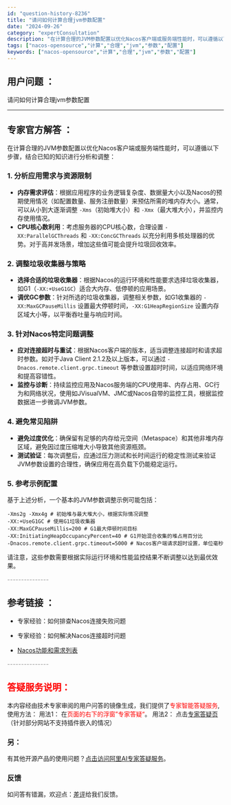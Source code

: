 ```yaml
---
id: "question-history-8236"
title: "请问如何计算合理jvm参数配置"
date: "2024-09-26"
category: "expertConsultation"
description: "在计算合理的JVM参数配置以优化Nacos客户端或服务端性能时，可以遵循以下步骤，结合已知的知识进行分析和调整：### 1. 分析应用需求与资源限制- **内存需求评估**：根据应用程序的业务逻辑复杂度、数据量大小以及Nacos的预期使用情况（如配置数量、服务注册数量）来预估所需的堆内存大小。通常，"
tags: ["nacos-opensource","计算","合理","jvm","参数","配置"]
keywords: ["nacos-opensource","计算","合理","jvm","参数","配置"]
---
```


## 用户问题 ： 
 请问如何计算合理jvm参数配置  

---------------
## 专家官方解答 ：

在计算合理的JVM参数配置以优化Nacos客户端或服务端性能时，可以遵循以下步骤，结合已知的知识进行分析和调整：

### 1. 分析应用需求与资源限制
- **内存需求评估**：根据应用程序的业务逻辑复杂度、数据量大小以及Nacos的预期使用情况（如配置数量、服务注册数量）来预估所需的堆内存大小。通常，可以从小到大逐渐调整 `-Xms`（初始堆大小）和 `-Xmx`（最大堆大小），并监控内存使用情况。
- **CPU核心数利用**：考虑服务器的CPU核心数，合理设置 `-XX:ParallelGCThreads` 和 `-XX:ConcGCThreads` 以充分利用多核处理器的优势。对于高并发场景，增加这些值可能会提升垃圾回收效率。

### 2. 调整垃圾收集器与策略
- **选择合适的垃圾收集器**：根据Nacos的运行环境和性能要求选择垃圾收集器，如G1（`-XX:+UseG1GC`）适合大内存、低停顿的应用场景。
- **调优GC参数**：针对所选的垃圾收集器，调整相关参数，如G1收集器的 `-XX:MaxGCPauseMillis` 设置最大停顿时间，`-XX:G1HeapRegionSize` 设置内存区域大小等，以平衡吞吐量与响应时间。

### 3. 针对Nacos特定问题调整
- **应对连接超时与重试**：根据Nacos客户端的版本，适当调整连接超时和请求超时参数。如对于Java Client 2.1.2及以上版本，可以通过 `-Dnacos.remote.client.grpc.timeout` 等参数设置超时时间，以适应网络环境和提高容错性。
- **监控与诊断**：持续监控应用及Nacos服务端的CPU使用率、内存占用、GC行为和网络状况，使用如JVisualVM、JMC或Nacos自带的监控工具，根据监控数据进一步微调JVM参数。

### 4. 避免常见陷阱
- **避免过度优化**：确保留有足够的内存给元空间（Metaspace）和其他非堆内存区域，避免因过度压缩堆大小导致其他资源瓶颈。
- **测试验证**：每次调整后，应通过压力测试和长时间运行的稳定性测试来验证JVM参数设置的合理性，确保应用在高负载下仍能稳定运行。

### 5. 参考示例配置
基于上述分析，一个基本的JVM参数调整示例可能包括：
```shell
-Xms2g -Xmx4g # 初始堆与最大堆大小，根据实际情况调整
-XX:+UseG1GC # 使用G1垃圾收集器
-XX:MaxGCPauseMillis=200 # G1最大停顿时间目标
-XX:InitiatingHeapOccupancyPercent=40 # G1开始混合收集的堆占用百分比
-Dnacos.remote.client.grpc.timeout=5000 # Nacos客户端请求超时设置，单位毫秒
```
请注意，这些参数需要根据实际运行环境和性能监控结果不断调整以达到最优效果。


<font color="#949494">---------------</font> 


## 参考链接 ：

* 专家经验：如何排查Nacos连接失败问题 
 
 * 专家经验：如何解决Nacos连接超时问题 
 
 * [Nacos功能和需求列表](https://nacos.io/docs/latest/archive/feature-list)


 <font color="#949494">---------------</font> 
 


## <font color="#FF0000">答疑服务说明：</font> 

本内容经由技术专家审阅的用户问答的镜像生成，我们提供了<font color="#FF0000">专家智能答疑服务</font>,使用方法：
用法1： 在<font color="#FF0000">页面的右下的浮窗”专家答疑“</font>。
用法2： 点击[专家答疑页](https://answer.opensource.alibaba.com/docs/intro)（针对部分网站不支持插件嵌入的情况）
### 另：


有其他开源产品的使用问题？[点击访问阿里AI专家答疑服务](https://answer.opensource.alibaba.com/docs/intro)。
### 反馈
如问答有错漏，欢迎点：[差评](https://ai.nacos.io/user/feedbackByEnhancerGradePOJOID?enhancerGradePOJOId=13588)给我们反馈。
